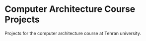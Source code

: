 
# Computer Architecture Course Projects

Projects for the computer architecture course at Tehran university.

